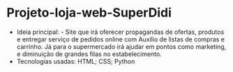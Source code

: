 # Projeto-loja-web-SuperDidi
- Ideia principal: - Site que irá oferecer propagandas de ofertas, produtos e entregar serviço de pedidos online com Auxílio de listas de compras e carrinho. Já para o supermercado irá ajudar em pontos como marketing, e diminuição de grandes filas no estabelecimento.
- Tecnologias usadas: HTML; CSS; Python
